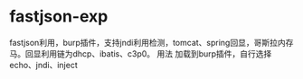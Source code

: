 # fastjson-exp
fastjson利用，burp插件，支持jndi利用检测，tomcat、spring回显，哥斯拉内存马。回显利用链为dhcp、ibatis、c3p0。
用法
加载到burp插件，自行选择echo、jndi、inject
